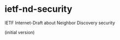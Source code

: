 ietf-nd-security
================

IETF Internet-Draft about Neighbor Discovery security

(initial version)
